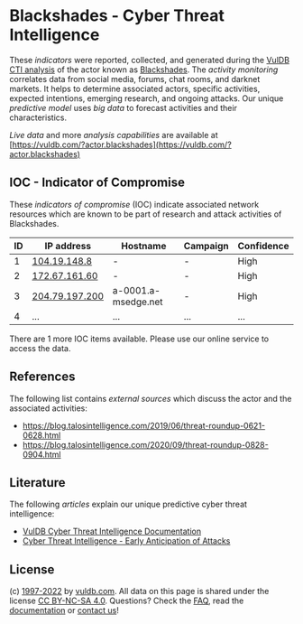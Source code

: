# Blackshades - Cyber Threat Intelligence

These _indicators_ were reported, collected, and generated during the [VulDB CTI analysis](https://vuldb.com/?kb.cti) of the actor known as [Blackshades](https://vuldb.com/?actor.blackshades). The _activity monitoring_ correlates data from social media, forums, chat rooms, and darknet markets. It helps to determine associated actors, specific activities, expected intentions, emerging research, and ongoing attacks. Our unique _predictive model_ uses _big data_ to forecast activities and their characteristics.

_Live data_ and more _analysis capabilities_ are available at [https://vuldb.com/?actor.blackshades](https://vuldb.com/?actor.blackshades)

## IOC - Indicator of Compromise

These _indicators of compromise_ (IOC) indicate associated network resources which are known to be part of research and attack activities of Blackshades.

ID | IP address | Hostname | Campaign | Confidence
-- | ---------- | -------- | -------- | ----------
1 | [104.19.148.8](https://vuldb.com/?ip.104.19.148.8) | - | - | High
2 | [172.67.161.60](https://vuldb.com/?ip.172.67.161.60) | - | - | High
3 | [204.79.197.200](https://vuldb.com/?ip.204.79.197.200) | a-0001.a-msedge.net | - | High
4 | ... | ... | ... | ...

There are 1 more IOC items available. Please use our online service to access the data.

## References

The following list contains _external sources_ which discuss the actor and the associated activities:

* https://blog.talosintelligence.com/2019/06/threat-roundup-0621-0628.html
* https://blog.talosintelligence.com/2020/09/threat-roundup-0828-0904.html

## Literature

The following _articles_ explain our unique predictive cyber threat intelligence:

* [VulDB Cyber Threat Intelligence Documentation](https://vuldb.com/?kb.cti)
* [Cyber Threat Intelligence - Early Anticipation of Attacks](https://www.scip.ch/en/?labs.20201022)

## License

(c) [1997-2022](https://vuldb.com/?kb.changelog) by [vuldb.com](https://vuldb.com/?kb.about). All data on this page is shared under the license [CC BY-NC-SA 4.0](https://creativecommons.org/licenses/by-nc-sa/4.0/). Questions? Check the [FAQ](https://vuldb.com/?kb.faq), read the [documentation](https://vuldb.com/?kb) or [contact us](https://vuldb.com/?contact)!
